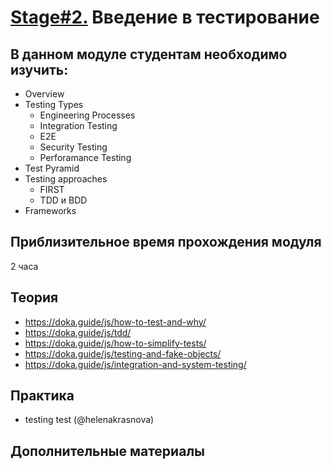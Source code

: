 # [Stage#2.](../../) Введение в тестирование 
## В данном модуле студентам необходимо изучить:
- Overview
- Testing Types	
	- Engineering Processes
	- Integration Testing
	- E2E
	- Security Testing
	- Perforamance Testing
- Test Pyramid	
- Testing approaches
    - FIRST
    - TDD и BDD
- Frameworks

## Приблизительное время прохождения модуля
2 часа

## Теория 
- https://doka.guide/js/how-to-test-and-why/
- https://doka.guide/js/tdd/
- https://doka.guide/js/how-to-simplify-tests/
- https://doka.guide/js/testing-and-fake-objects/
- https://doka.guide/js/integration-and-system-testing/


## Практика 
- testing test (@helenakrasnova)

## Дополнительные материалы
